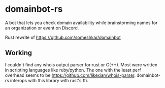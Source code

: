 # domainbot-rs

A bot that lets you check domain availability while brainstorming names for an organization or event on Discord.

Rust rewrite of https://github.com/someshkar/domainbot

## Working

I couldn't find any whois output parser for rust or C(++). Most were written in scripting languages like ruby/python. The one with the least perf overhead seems to be https://github.com/likexian/whois-parser. domainbot-rs interops with this library with rust's ffi.
